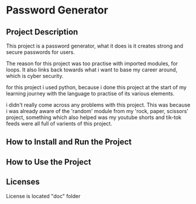 # Password Generator

## Project Description

This project is a password generator, what it does is it creates strong and secure passwords for users.

The reason for this project was too practise with imported modules, for loops. It also links back towards what i want to base my career around, which is cyber security.

for this project i used python, because i done this project at the start of my learning journey with the language to practise of its various elements. 

i didn't really come across any problems with this project. This was because i was already aware of the 'random' module from my 'rock, paper, scissors' project, something which also helped was my youtube shorts and tik-tok feeds were all full of varients of this project.
## How to Install and Run the Project

## How to Use the Project

## Licenses

License is located "doc" folder
